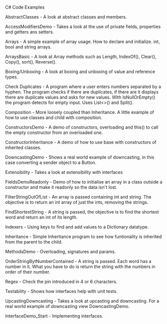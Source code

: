 C# Code Examples

AbstractClasses - A look at abstract classes and members.

AccessModifiersDemo - Takes a look at the use of private fields, properties and getters ans setters.

Arrays - A simple example of array usage. How to declare and initialize. int, bool and string arrays.

ArraysBasic - A look at Array methods such as Length, IndexOf(), Clear(), Copy(), sort(), Reverse().

Boxing/Unboxing - A look at boxing and unboxing of value and reference types.

Check Duplicates - A program where a user enters numbers separated by a hyphen. The program checks if there are duplicates, if there are it displays 
		   there are duplicate values and asks for new values. With IsNullOrEmpty() the program detects for empty input. Uses List<>() and Split().

Composition - More loosely coupled than Inheritance. A little example of how to use classes and child with composition.

ConstructorsDemo - A demo of constructors, overloading and this() to call the empty constructor from an overloaded one.

ConstructorInheritance - A demo of how to use base with constructors of inherited classes. 

DowncastingDemo - Shows a real world example of downcasting, in this case converting a sender object to a Button.

Extensibility - Takes a look at extensibility with interfaces

FieldsDemoReadonly - Demo of how to initialise an array in a class outside a constructor and make it readonly so the data isn't lost.

FilterStringOutOfList - An array is passed containing int and string. The objective is to return an int array of just the ints, removing the strings.

FindShortestString - A string is passed, the objective is to find the shortest word and return an int of its length.

Indexers - Using keys to find and add values to a Dictionary datatype.

Inheritance - Simple Inheritance program to see how funtionality is inherited from the parent to the child.

MethodsDemo - Overloading, signatures and params.

OrderStringBytNumberContained - A string is passed. Each word has a number in it. What you have to do is return the string with the numbers in order of their number.

Regex - Check the pin introduced in 4 or 6 characters. 

Testability - Shows how interfaces help with unit tests.

UpcastingDowncasting - Takes a look at upcasting and downcasting. For a real world example of downcasting view DowncastingDemo.

InterfaceDemo_Start - Implementing interfaces.
